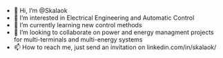 - 👋 Hi, I’m @Skalaok
- 👀 I’m interested in Electrical Engineering and Automatic Control
- 🌱 I’m currently learning new control methods
- 💞️ I’m looking to collaborate on power and energy managment projects for multi-terminals and multi-energy systems
- 📫 How to reach me, just send an invitation on linkedin.com/in/skalaok/

<!---
Skalaok/Skalaok is a ✨ special ✨ repository because its `README.md` (this file) appears on your GitHub profile.
You can click the Preview link to take a look at your changes.
--->
